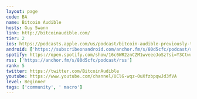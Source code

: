 ```yaml
---
layout: page
code: BA
name: Bitcoin Audible
hosts: Guy Swann
link: http://bitcoinaudible.com/
tier: 2
ios: https://podcasts.apple.com/us/podcast/bitcoin-audible-previously-the-cryptoconomy/id1359544516
android: ['https://subscribeonandroid.com/anchor.fm/s/80d5cfc/podcast/rss']
spotify: https://open.spotify.com/show/16c6WR2znCZM1wveeeJoSz?si=Y3CtwrzSQYGekbBUtllPmQ
rss: ['https://anchor.fm/s/80d5cfc/podcast/rss']
rank: 5
twitter: https://twitter.com/BitcoinAudible
youtube: https://www.youtube.com/channel/UClG-wqz-OuXfzbpqwJd3fVA
level: Beginner
tags: ['community', ' macro']
---
```

